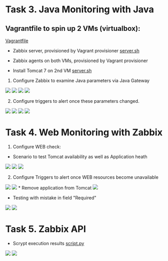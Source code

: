 # Task 3. Java Monitoring with Java

## Vagrantfile to spin up 2 VMs (virtualbox):
[Vagrantfile](Vagrantfile)

* Zabbix server, provisioned by Vagrant provisioner
[server.sh](scripts/server.sh)

* Zabbix agents on both VMs, provisioned by Vagrant provisioner

* Install Tomcat 7 on 2nd VM
[server.sh](scripts/agent.sh)


1. Configure Zabbix to examine Java parameters via Java Gateway 
<img src="Screenshot from 2017-07-25 14-03-09.png">
<img src="Screenshot from 2017-07-25 14-08-47.png">
<img src="Screenshot from 2017-07-25 14-09-30.png">
<img src="Screenshot from 2017-07-25 15-32-56.png">

2. Configure triggers to alert once these parameters changed.
<img src="Screenshot from 2017-07-25 15-34-43.png">
<img src="Screenshot from 2017-07-25 15-34-34.png">
<img src="Screenshot from 2017-07-25 15-34-19.png">
<img src="Screenshot from 2017-07-25 15-33-27.png">

# Task 4. Web Monitoring with Zabbix
1. Configure WEB check:
* Scenario to test Tomcat availability as well as Application heath
<img src="Screenshot from 2017-07-25 16-02-09.png">
<img src="Screenshot from 2017-07-25 16-02-56.png">
<img src="Screenshot from 2017-07-25 15-59-28.png">

2. Configure Triggers to alert once WEB resources become unavailable
<img src="Screenshot from 2017-07-25 16-03-05.png">
<img src="Screenshot from 2017-07-25 16-05-50.png">
* Remove application from Tomcat
<img src="Screenshot from 2017-07-25 15-58-51.png">

* Testing with mistake in field "Required"
<img src="Screenshot from 2017-07-25 16-42-24.png">
<img src="Screenshot from 2017-07-25 16-42-38.png">

# Task 5. Zabbix API

* Scrypt execution results
[script.py](scripts/script.py)
<img src="Screenshot from 2017-07-25 16-44-31.png">
<img src="Screenshot from 2017-07-25 16-45-20.png">